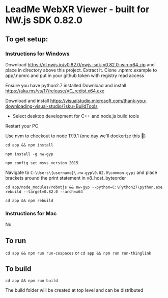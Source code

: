 # LeadMe WebXR Viewer - built for NW.js SDK 0.82.0

## To get setup:
### Instructions for Windows

Download https://dl.nwjs.io/v0.82.0/nwjs-sdk-v0.82.0-win-x64.zip and place in directory above this project. Extract it.
Clone .npmrc.example to app/.npmrc and put in your github token with registry read access

Ensure you have python2.7 installed
Download and install https://aka.ms/vs/17/release/VC_redist.x64.exe

Download and install https://visualstudio.microsoft.com/thank-you-downloading-visual-studio/?sku=BuildTools 
- Select desktop development for C++ and node.js build tools

Restart your PC

Use nvm to checkout to node 17.9.1 (one day we'll dockerize this 🤣)

`cd app && npm install`

`npm install -g nw-gyp`

`npm config set msvs_version 2015`

Navigate to `C:\Users\{username}\.nw-gyp\0.82.0\common.gypi` and place brackets around the print statement in v8_host_byteorder

`cd app/node_modules/robotjs && nw-gyp --python=C:\Python27\python.exe rebuild --target=0.82.0 --arch=x64`

`cd app && npm rebuild`

### Instructions for Mac
No

## To run
`cd app && npm run run-cospaces`
or
`cd app && npm run run-thinglink`

## To build
`cd app && npm run build`

The build folder will be created at top level and can be distributed